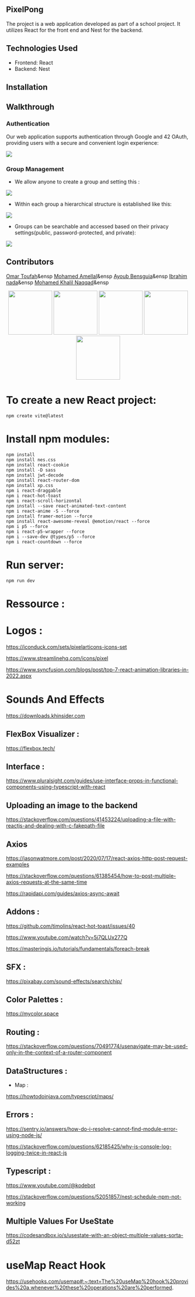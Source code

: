 ## PixelPong

The project is a web application developed as part of a school project. It utilizes React for the front end and Nest for the backend.

## Technologies Used

* Frontend: React
* Backend: Nest

## Installation

## Walkthrough

### Authentication

Our web application supports authentication through Google and 42 OAuth, providing users with a secure and convenient login experience:

<img src="Readme/5.jpg">

### Group Management



- We allow anyone to create a group and setting this :


<img src="Readme/creategroup.jpg">

- Within each group a hierarchical structure is established like this:
<img src="Readme/ermissions.jpg">

- Groups can be searchable and accessed based on their privacy settings(public, password-protected, and private):

<img src="Readme/groupacces.jpg">


## Contributors

[Omar Toufah](https://github.com/Toufa7)&ensp
[Mohamed Amellal](https://github.com/Mohamed-Amellal)&ensp
[Ayoub Bensguia](https://github.com/abensgui)&ensp
[Ibrahim nada](https://github.com/ibranad)&ensp
[Mohamed Khalil Naqqad](https://github.com/dridslash)&ensp

<p align="center">
<img src ="Readme/omar.jpeg" width = 120 height = 120>
    
<img src ="Readme/mamella.jpeg" width = 120 height = 120>

<img src ="Readme/ayoub.jpeg" width = 120 height = 120>

<img src ="Readme/ibrahim.jpeg" width = 120 height = 120>

<img src ="Readme/khalil.jpeg" width = 120 height = 120>
</p>



# To create a new React project:

    npm create vite@latest

# Install npm modules:

    npm install
    npm install nes.css
    npm install react-cookie
    npm install -D sass
    npm install jwt-decode
    npm install react-router-dom
    npm install xp.css
    npm i react-draggable
    npm i react-hot-toast
    npm i react-scroll-horizontal
    npm install --save react-animated-text-content
    npm i react-anime -S --force
    npm install framer-motion --force
    npm install react-awesome-reveal @emotion/react --force
    npm i p5 --force
    npm i react-p5-wrapper --force
    npm i --save-dev @types/p5 --force
    npm i react-countdown --force 

# Run server:

    npm run dev

# Ressource :

# Logos :

https://iconduck.com/sets/pixelarticons-icons-set

https://www.streamlinehq.com/icons/pixel

https://www.syncfusion.com/blogs/post/top-7-react-animation-libraries-in-2022.aspx


# Sounds And Effects


https://downloads.khinsider.com

## FlexBox Visualizer :

https://flexbox.tech/

## Interface :

https://www.pluralsight.com/guides/use-interface-props-in-functional-components-using-typescript-with-react 

## Uploading an image to the backend

https://stackoverflow.com/questions/41453224/uploading-a-file-with-reactjs-and-dealing-with-c-fakepath-file

## Axios

https://jasonwatmore.com/post/2020/07/17/react-axios-http-post-request-examples

https://stackoverflow.com/questions/61385454/how-to-post-multiple-axios-requests-at-the-same-time

https://rapidapi.com/guides/axios-async-await


## Addons :

https://github.com/timolins/react-hot-toast/issues/40

https://www.youtube.com/watch?v=5j7QLUx277Q

https://masteringjs.io/tutorials/fundamentals/foreach-break


## SFX : 

https://pixabay.com/sound-effects/search/chip/

## Color Palettes :

https://mycolor.space


## Routing :

https://stackoverflow.com/questions/70491774/usenavigate-may-be-used-only-in-the-context-of-a-router-component

## DataStructures : 

* Map : 

https://howtodoinjava.com/typescript/maps/

## Errors :

https://sentry.io/answers/how-do-i-resolve-cannot-find-module-error-using-node-js/

https://stackoverflow.com/questions/62185425/why-is-console-log-logging-twice-in-react-js

## Typescript :

https://www.youtube.com/@kodebot

https://stackoverflow.com/questions/52051857/nest-schedule-npm-not-working


## Multiple Values For UseState 

https://codesandbox.io/s/usestate-with-an-object-multiple-values-sorta-d52zt

# useMap React Hook

https://usehooks.com/usemap#:~:text=The%20useMap%20hook%20provides%20a,whenever%20these%20operations%20are%20performed.
